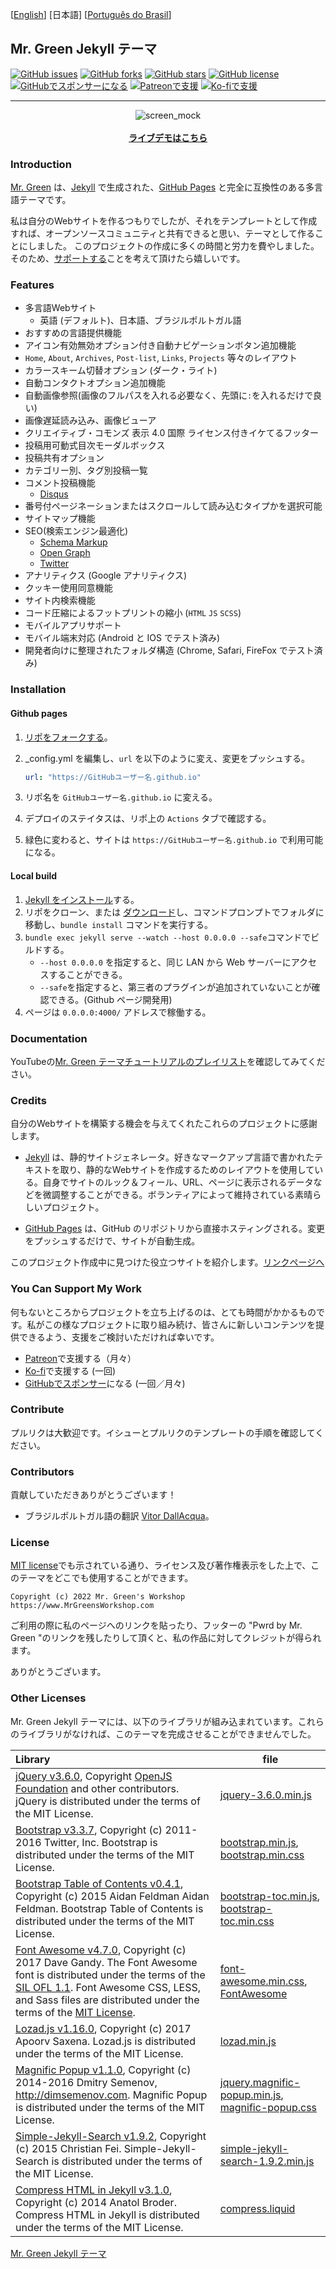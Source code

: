 [[English](https://github.com/MrGreensWorkshop/MrGreen-JekyllTheme/blob/main/README.md#readme)] [日本語] [[Português do Brasil](https://github.com/MrGreensWorkshop/MrGreen-JekyllTheme/blob/main/README-pt.md#readme)]

## Mr. Green Jekyll テーマ

<!-- readme -->

[<img src="https://img.shields.io/github/issues/MrGreensWorkshop/MrGreen-JekyllTheme" alt="GitHub issues" data-no-image-viewer>](https://github.com/MrGreensWorkshop/MrGreen-JekyllTheme/issues)
[<img src="https://img.shields.io/github/forks/MrGreensWorkshop/MrGreen-JekyllTheme" alt="GitHub forks" data-no-image-viewer>](https://github.com/MrGreensWorkshop/MrGreen-JekyllTheme/blob/main/README-jp.md#readme)
[<img src="https://img.shields.io/github/stars/MrGreensWorkshop/MrGreen-JekyllTheme" alt="GitHub stars" data-no-image-viewer>](https://github.com/MrGreensWorkshop/MrGreen-JekyllTheme/blob/main/README-jp.md#readme)
[<img src="https://img.shields.io/github/license/MrGreensWorkshop/MrGreen-JekyllTheme" alt="GitHub license" data-no-image-viewer>](https://github.com/MrGreensWorkshop/MrGreen-JekyllTheme/blob/main/LICENSE.txt)
[<img src="https://shields.io/badge/Github%20Sponsors-Support%20me-blue?logo=GitHub+Sponsors" alt="GitHubでスポンサーになる" data-no-image-viewer>](https://github.com/sponsors/MrGreensWorkshop "GitHubでスポンサーになる")
[<img src="https://shields.io/badge/Patreon-Support%20me-blue?logo=Patreon" alt="Patreonで支援" data-no-image-viewer>](https://patreon.com/MrGreenWorkshop "Patreonで支援")
[<img src="https://shields.io/badge/Ko--fi-Tip%20me-blue?logo=kofi" alt="Ko-fiで支援" data-no-image-viewer>](https://ko-fi.com/MrGreenWorkshop "Ko-fiで支援")

---

<div align="center">
  <img src="https://jekyll-theme-mrgreen-demo.mrgreensworkshop.com/assets/img/posts/mock1.jpg" max-height="500" alt="screen_mock">
  <br><br>
  <a href="https://jekyll-theme-mrgreen-demo.mrgreensworkshop.com/ja" style="font-weight: bold;" >ライブデモはこちら</a>
</div>


### Introduction

<!-- outline-start -->

[Mr. Green](https://github.com/MrGreensWorkshop/MrGreen-JekyllTheme) は、[Jekyll](https://jekyllrb-ja.github.io) で生成された、[GitHub Pages](https://pages.github.com/) と完全に互換性のある多言語テーマです。

<!-- outline-end -->

私は自分のWebサイトを作るつもりでしたが、それをテンプレートとして作成すれば、オープンソースコミュニティと共有できると思い、テーマとして作ることにしました。 このプロジェクトの作成に多くの時間と労力を費やしました。そのため、[サポートする](#you-can-support-my-work)ことを考えて頂けたら嬉しいです。

### Features

- 多言語Webサイト
  - 英語 (デフォルト)、日本語、ブラジルポルトガル語
- おすすめの言語提供機能
- アイコン有効無効オプション付き自動ナビゲーションボタン追加機能
- `Home`, `About`, `Archives`, `Post-list`, `Links`, `Projects` 等々のレイアウト
- カラースキーム切替オプション (ダーク・ライト)
- 自動コンタクトオプション追加機能
- 自動画像参照(画像のフルパスを入れる必要なく、先頭に`:`を入れるだけで良い)
- 画像遅延読み込み、画像ビューア
- クリエイティブ・コモンズ 表示 4.0 国際 ライセンス付きイケてるフッター
- 投稿用可動式目次モーダルボックス
- 投稿共有オプション
- カテゴリー別、タグ別投稿一覧
- コメント投稿機能
  - [Disqus](https://disqus.com)
- 番号付ページネーションまたはスクロールして読み込むタイプかを選択可能
- サイトマップ機能
- SEO(検索エンジン最適化)
  - [Schema Markup](https://schema.org)
  - [Open Graph](https://ogp.me)
  - [Twitter](https://developer.twitter.com/en/docs/twitter-for-websites/cards/overview/summary)
- アナリティクス (Google アナリティクス)
- クッキー使用同意機能
- サイト内検索機能
- コード圧縮によるフットプリントの縮小 (`HTML` `JS` `SCSS`)
- モバイルアプリサポート
- モバイル端末対応 (Android と IOS でテスト済み)
- 開発者向けに整理されたフォルダ構造 (Chrome, Safari, FireFox でテスト済み)

### Installation

#### Github pages

1. [リポをフォークする](https://github.com/MrGreensWorkshop/MrGreen-JekyllTheme/fork)。
1. \_config.yml を編集し、`url` を以下のように変え、変更をプッシュする。

   ```yaml
   url: "https://GitHubユーザー名.github.io"
   ```

1. リポ名を `GitHubユーザー名.github.io` に変える。
1. デプロイのステイタスは、リポ上の `Actions` タブで確認する。
1. 緑色に変わると、サイトは `https://GitHubユーザー名.github.io` で利用可能になる。

#### Local build

1. [Jekyll をインストール](https://jekyllrb-ja.github.io/docs/installation/)する。
1. リポをクローン、または [ダウンロード](https://github.com/MrGreensWorkshop/MrGreen-JekyllTheme/releases/latest)し、コマンドプロンプトでフォルダに移動し、`bundle install` コマンドを実行する。
1. `bundle exec jekyll serve --watch --host 0.0.0.0 --safe`コマンドでビルドする。
    - `--host 0.0.0.0` を指定すると、同じ LAN から Web サーバーにアクセスすることができる。
    - `--safe`を指定すると、第三者のプラグインが追加されていないことが確認できる。(Github ページ開発用)
1. ページは `0.0.0.0:4000/` アドレスで稼働する。

### Documentation

YouTubeの[Mr. Green テーマチュートリアルのプレイリスト](https://www.youtube.com/playlist?list=PL8XOPe9jXvWOrg6XAulRzy9MQl_-A7Yns)を確認してみてください。

### Credits

自分のWebサイトを構築する機会を与えてくれたこれらのプロジェクトに感謝します。

- [Jekyll](https://jekyllrb-ja.github.io) は、静的サイトジェネレータ。好きなマークアップ言語で書かれたテキストを取り、静的なWebサイトを作成するためのレイアウトを使用している。自身でサイトのルック＆フィール、URL、ページに表示されるデータなどを微調整することができる。ボランティアによって維持されている素晴らしいプロジェクト。

- [GitHub Pages](https://pages.github.com/) は、GitHub のリポジトリから直接ホスティングされる。変更をプッシュするだけで、サイトが自動生成。

このプロジェクト作成中に見つけた役立つサイトを紹介します。[リンクページへ](https://jekyll-theme-mrgreen-demo.mrgreensworkshop.com/ja/tabs/links.html)

### You Can Support My Work

何もないところからプロジェクトを立ち上げるのは、とても時間がかかるものです。私がこの様なプロジェクトに取り組み続け、皆さんに新しいコンテンツを提供できるよう、支援をご検討いただければ幸いです。

- [Patreon](https://patreon.com/MrGreenWorkshop "Patreonで支援")で支援する（月々）
- [Ko-fi](https://ko-fi.com/MrGreenWorkshop "Ko-fiで支援")で支援する (一回)
- [GitHubでスポンサー](https://github.com/sponsors/MrGreensWorkshop "GitHubでスポンサーになる")になる (一回／月々)

### Contribute

プルリクは大歓迎です。イシューとプルリクのテンプレートの手順を確認してください。

### Contributors

貢献していただきありがとうございます！

- ブラジルポルトガル語の翻訳 [Vitor DallAcqua](https://github.com/fandangos)。

### License

[MIT license](https://github.com/MrGreensWorkshop/MrGreen-JekyllTheme/blob/main/LICENSE.txt)でも示されている通り、ライセンス及び著作権表示をした上で、このテーマをどこでも使用することができます。

`Copyright (c) 2022 Mr. Green's Workshop https://www.MrGreensWorkshop.com`

ご利用の際に私のページへのリンクを貼ったり、フッターの "Pwrd by Mr. Green "のリンクを残したりして頂くと、私の作品に対してクレジットが得られます。

ありがとうございます。

### Other Licenses

Mr. Green Jekyll テーマには、以下のライブラリが組み込まれています。これらのライブラリがなければ、このテーマを完成させることができませんでした。

| Library                              | file |
| :----------------------------------- | ---- |
| [jQuery v3.6.0](https://github.com/jquery/jquery/tree/3.6.0), Copyright [OpenJS Foundation](https://openjsf.org) and other contributors. jQuery is distributed under the terms of the MIT License. | [jquery-3.6.0.min.js](https://github.com/MrGreensWorkshop/MrGreen-JekyllTheme/blob/main/assets/js/jquery-3.6.0.min.js) |
| [Bootstrap v3.3.7](https://github.com/twbs/bootstrap/tree/v3.3.7), Copyright (c) 2011-2016 Twitter, Inc. Bootstrap is distributed under the terms of the MIT License. | [bootstrap.min.js](https://github.com/MrGreensWorkshop/MrGreen-JekyllTheme/blob/main/assets/js/bootstrap.min.js), [bootstrap.min.css](assets/css/bootstrap.min.css) |
| [Bootstrap Table of Contents v0.4.1](https://github.com/afeld/bootstrap-toc/tree/v0.4.1), Copyright (c) 2015 Aidan Feldman Aidan Feldman. Bootstrap Table of Contents is distributed under the terms of the MIT License. | [bootstrap-toc.min.js](https://github.com/MrGreensWorkshop/MrGreen-JekyllTheme/blob/main/assets/js/bootstrap-toc.min.js), [bootstrap-toc.min.css](assets/css/bootstrap-toc.min.css) |
| [Font Awesome v4.7.0](https://github.com/FortAwesome/Font-Awesome/tree/v4.7.0), Copyright (c) 2017 Dave Gandy. The Font Awesome font is distributed under the terms of the [SIL OFL 1.1](http://scripts.sil.org/OFL). Font Awesome CSS, LESS, and Sass files are distributed under the terms of the [MIT License](https://opensource.org/licenses/mit-license.html). | [font-awesome.min.css](https://github.com/MrGreensWorkshop/MrGreen-JekyllTheme/blob/main/assets/css/font-awesome.min.css), [FontAwesome](https://github.com/MrGreensWorkshop/MrGreen-JekyllTheme/blob/main/assets/fonts/) |
| [Lozad.js v1.16.0](https://github.com/ApoorvSaxena/lozad.js/tree/v1.16.0), Copyright (c) 2017 Apoorv Saxena. Lozad.js is distributed under the terms of the MIT License. | [lozad.min.js](https://github.com/MrGreensWorkshop/MrGreen-JekyllTheme/blob/main/assets/js/lozad.min.js) |
| [Magnific Popup v1.1.0](https://github.com/dimsemenov/Magnific-Popup/tree/1.1.0), Copyright (c) 2014-2016 Dmitry Semenov, http://dimsemenov.com. Magnific Popup is distributed under the terms of the MIT License. | [jquery.magnific-popup.min.js](https://github.com/MrGreensWorkshop/MrGreen-JekyllTheme/blob/main/assets/js/jquery.magnific-popup.min.js), [magnific-popup.css](assets/css/magnific-popup.css) |
| [Simple-Jekyll-Search v1.9.2](https://github.com/christian-fei/Simple-Jekyll-Search/tree/v1.9.2), Copyright (c) 2015 Christian Fei. Simple-Jekyll-Search is distributed under the terms of the MIT License. | [simple-jekyll-search-1.9.2.min.js](https://github.com/MrGreensWorkshop/MrGreen-JekyllTheme/blob/main/assets/js/simple-jekyll-search-1.9.2.min.js) |
| [Compress HTML in Jekyll v3.1.0](https://github.com/penibelst/jekyll-compress-html/tree/v3.1.0), Copyright (c) 2014 Anatol Broder. Compress HTML in Jekyll is distributed under the terms of the MIT License. | [compress.liquid](https://github.com/MrGreensWorkshop/MrGreen-JekyllTheme/blob/main/_layouts/util/compress.liquid) |

[Mr. Green Jekyll テーマ](https://github.com/MrGreensWorkshop/MrGreen-JekyllTheme)
